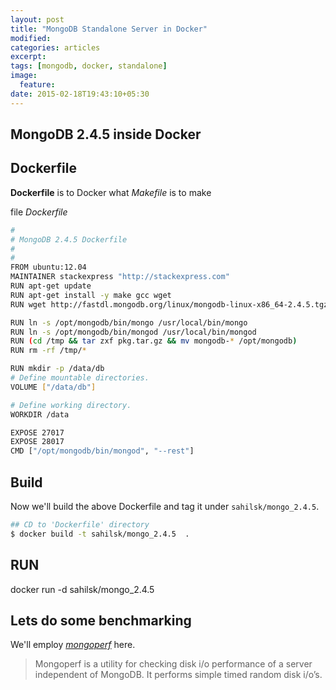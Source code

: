 ```yaml
---
layout: post
title: "MongoDB Standalone Server in Docker"
modified:
categories: articles
excerpt:
tags: [mongodb, docker, standalone]
image:
  feature:
date: 2015-02-18T19:43:10+05:30
---
```



MongoDB 2.4.5 inside Docker
--------------------------


## Dockerfile

**Dockerfile** is to Docker what *Makefile* is to make

file _Dockerfile_
``` bash
#
# MongoDB 2.4.5 Dockerfile
#
#
FROM ubuntu:12.04
MAINTAINER stackexpress "http://stackexpress.com"
RUN apt-get update
RUN apt-get install -y make gcc wget
RUN wget http://fastdl.mongodb.org/linux/mongodb-linux-x86_64-2.4.5.tgz -O /tmp/pkg.tar.gz

RUN ln -s /opt/mongodb/bin/mongo /usr/local/bin/mongo
RUN ln -s /opt/mongodb/bin/mongod /usr/local/bin/mongod
RUN (cd /tmp && tar zxf pkg.tar.gz && mv mongodb-* /opt/mongodb)
RUN rm -rf /tmp/*

RUN mkdir -p /data/db
# Define mountable directories.
VOLUME ["/data/db"]

# Define working directory.
WORKDIR /data

EXPOSE 27017
EXPOSE 28017
CMD ["/opt/mongodb/bin/mongod", "--rest"]

```


## Build

Now we'll build the above Dockerfile and tag it under `sahilsk/mongo_2.4.5`.


``` bash
## CD to 'Dockerfile' directory
$ docker build -t sahilsk/mongo_2.4.5  .

```

## RUN

  docker run -d sahilsk/mongo_2.4.5


## Lets do some benchmarking

We'll employ [*mongoperf*](http://docs.mongodb.org/manual/reference/program/mongoperf/) here. 

> Mongoperf is a utility for checking disk i/o performance of a server independent of MongoDB. It performs simple timed random disk i/o’s. 


